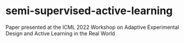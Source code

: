 # semi-supervised-active-learning
Paper presented at the ICML 2022 Workshop on Adaptive Experimental Design and Active Learning in the Real World
